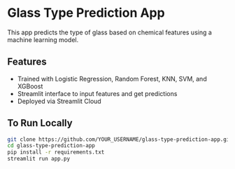 # Glass Type Prediction App

This app predicts the type of glass based on chemical features using a machine learning model.

## Features
- Trained with Logistic Regression, Random Forest, KNN, SVM, and XGBoost
- Streamlit interface to input features and get predictions
- Deployed via Streamlit Cloud

## To Run Locally

```bash
git clone https://github.com/YOUR_USERNAME/glass-type-prediction-app.git
cd glass-type-prediction-app
pip install -r requirements.txt
streamlit run app.py